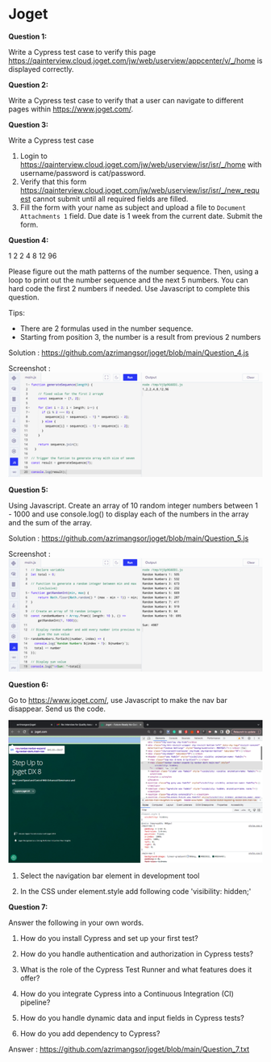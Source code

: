 # Joget

**Question 1:**

Write a Cypress test case to verify this page https://qainterview.cloud.joget.com/jw/web/userview/appcenter/v/_/home is displayed correctly.

**Question 2:**

Write a Cypress test case to verify that a user can navigate to different pages within https://www.joget.com/.

**Question 3:**

Write a Cypress test case

 1. Login to https://qainterview.cloud.joget.com/jw/web/userview/isr/isr/_/home with username/password is cat/password.
 2. Verify that this form https://qainterview.cloud.joget.com/jw/web/userview/isr/isr/_/new_request cannot submit until all required fields are filled.
 3. Fill the form with your name as subject and upload a file to `Document Attachments 1` field. Due date is 1 week from the current date. Submit the form.

**Question 4:**

1
2
2
4
8
12
96

Please figure out the math patterns of the number sequence.
Then, using a loop to print out the number sequence and the next 5 numbers.
You can hard code the first 2 numbers if needed.
Use Javascript to complete this question.

Tips:
- There are 2 formulas used in the number sequence.
- Starting from position 3, the number is a result from previous 2 numbers

Solution : https://github.com/azrimangsor/joget/blob/main/Question_4.js

Screenshot : ![alt text](https://github.com/azrimangsor/joget/blob/main/Question_4.png)

**Question 5:**

Using Javascript. Create an array of 10 random integer numbers between 1 - 1000 and use console.log() to display each of the numbers in the array and the sum of the array.

Solution : https://github.com/azrimangsor/joget/blob/main/Question_5.js

Screenshot : ![alt text](https://github.com/azrimangsor/joget/blob/main/Question_5.png)

**Question 6:**

Go to https://www.joget.com/, use Javascript to make the nav bar disappear. Send us the code.

![alt text](https://github.com/azrimangsor/joget/blob/main/Question_6.png)

1. Select the navigation bar element in development tool

2. In the CSS under element.style add following code 'visibility: hidden;'

**Question 7:**

Answer the following in your own words.
1. How do you install Cypress and set up your first test?

2. How do you handle authentication and authorization in Cypress tests?

3. What is the role of the Cypress Test Runner and what features does it offer?

4. How do you integrate Cypress into a Continuous Integration (CI) pipeline?

5. How do you handle dynamic data and input fields in Cypress tests?

6. How do you add dependency to Cypress?

Answer : https://github.com/azrimangsor/joget/blob/main/Question_7.txt